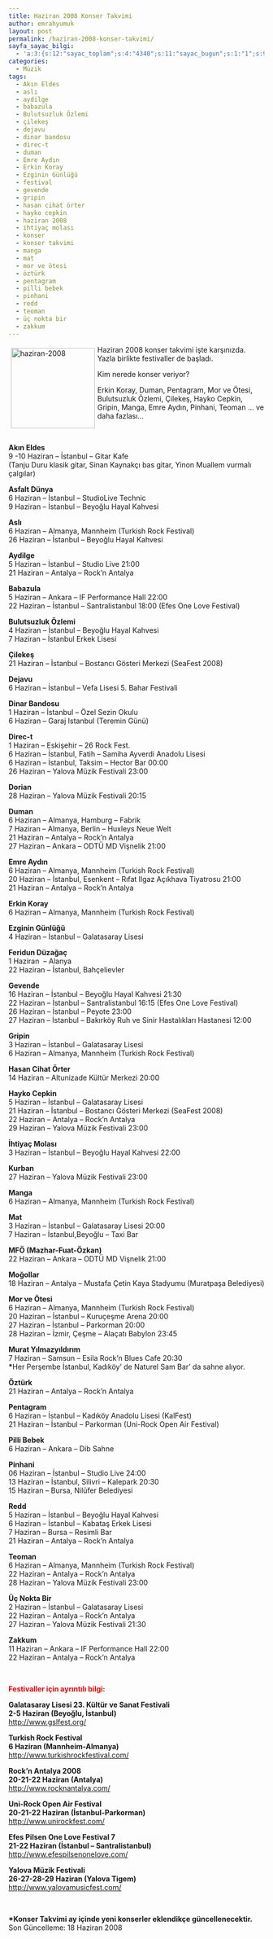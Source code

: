 ```yaml
---
title: Haziran 2008 Konser Takvimi
author: emrahyumuk
layout: post
permalink: /haziran-2008-konser-takvimi/
sayfa_sayac_bilgi:
  - 'a:3:{s:12:"sayac_toplam";s:4:"4340";s:11:"sayac_bugun";s:1:"1";s:9:"son_okuma";s:10:"1364909941";}'
categories:
  - Müzik
tags:
  - Akın Eldes
  - aslı
  - aydilge
  - babazula
  - Bulutsuzluk Özlemi
  - çilekeş
  - dejavu
  - dinar bandosu
  - direc-t
  - duman
  - Emre Aydın
  - Erkin Koray
  - Ezginin Günlüğü
  - festival
  - gevende
  - gripin
  - hasan cihat örter
  - hayko cepkin
  - haziran 2008
  - ihtiyaç molası
  - konser
  - konser takvimi
  - manga
  - mat
  - mor ve ötesi
  - öztürk
  - pentagram
  - pilli bebek
  - pinhani
  - redd
  - teoman
  - üç nokta bir
  - zakkum
---
```

<img class="alignleft" style="margin: 5px; float: left;" src="http://img147.imageshack.us/img147/1416/haziran2008or8.jpg" alt="haziran-2008" width="165" height="158" />Haziran 2008 konser takvimi işte karşınızda. Yazla birlikte festivaller de başladı.

Kim nerede konser veriyor?

Erkin Koray, Duman, Pentagram, Mor ve Ötesi, Bulutsuzluk Özlemi, Çilekeş, Hayko Cepkin, Gripin, Manga, Emre Aydın, Pinhani, Teoman &#8230; ve daha fazlası&#8230;

<!--more-->

<span style="color: #ffffff;">.</span>

<p class="MsoNormal">
  <strong><span>Akın Eldes</span></strong><br /> 9 -10<span> </span>Haziran – İstanbul – Gitar Kafe<br /> (Tanju Duru klasik gitar, Sinan Kaynakçı bas gitar, Yinon Muallem vurmalı çalgılar)
</p>

<p class="MsoNormal">
  <strong>Asfalt Dünya</strong><br /> 6 Haziran – İstanbul – StudioLive Technic<br /> 9 Haziran – İstanbul – Beyoğlu Hayal Kahvesi
</p>

<p class="MsoNormal">
  <strong>Aslı</strong><span><br /> 6 Haziran </span>– Almanya, Mannheim (Turkish Rock Festival)<br /> 26 Haziran – İstanbul – Beyoğlu Hayal Kahvesi
</p>

<p class="MsoNormal">
  <strong>Aydilge</strong><br /> 5 Haziran – İstanbul – Studio Live 21:00<br /> 21 Haziran – Antalya &#8211; Rock’n Antalya<span> </span>
</p>

<p class="MsoNormal">
  <strong>Babazula</strong><br /> 5 Haziran &#8211; Ankara &#8211; IF Performance Hall 22:00<br /> 22 Haziran – İstanbul – Santralistanbul 18:00 (Efes One Love Festival)
</p>

<p class="MsoNormal">
  <strong>Bulutsuzluk Özlemi</strong><br /> 4 Haziran – İstanbul – Beyoğlu Hayal Kahvesi<br /> 7 Haziran – İstanbul Erkek Lisesi<span> </span>
</p>

<p class="MsoNormal">
  <strong>Çilekeş</strong><br /> 21 Haziran – İstanbul – Bostancı Gösteri Merkezi (SeaFest 2008)
</p>

<p class="MsoNormal">
  <strong>Dejavu</strong><br /> 6 Haziran – İstanbul – Vefa Lisesi 5. Bahar Festivali
</p>

<p class="MsoNormal">
  <strong>Dinar Bandosu</strong><br /> 1 Haziran &#8211; İstanbul &#8211; Özel Sezin Okulu<br /> 6 Haziran &#8211; Garaj Istanbul (Teremin Günü)
</p>

<p class="MsoNormal">
  <strong>Direc-t</strong><br /> 1 Haziran – Eskişehir – 26 Rock Fest.<br /> 6 Haziran – İstanbul, Fatih &#8211; Samiha Ayverdi Anadolu Lisesi<span> </span><br /> 6 Haziran – İstanbul, Taksim &#8211; Hector Bar <span> </span>00:00<br /> 26 Haziran &#8211; Yalova Müzik Festivali 23:00
</p>

<p class="MsoNormal">
  <strong>Dorian</strong><br /> 28 Haziran &#8211; Yalova Müzik Festivali 20:15
</p>

<p class="MsoNormal">
  <strong>Duman</strong><br /> 6 Haziran – Almanya, Hamburg – Fabrik<br /> 7 Haziran – Almanya, Berlin – Huxleys Neue Welt<br /> 21 Haziran – Antalya – Rock’n Antalya<br /> 27 Haziran &#8211; Ankara &#8211; ODTÜ MD Vişnelik 21:00<span> </span>
</p>

<p class="MsoNormal">
  <strong>Emre Aydın</strong><br /> <span>6 Haziran </span>– Almanya, Mannheim (Turkish Rock Festival)<br /> 20 Haziran – İstanbul, Esenkent – Rıfat Ilgaz Açıkhava Tiyatrosu 21:00<br /> 21 Haziran – Antalya – Rock’n Antalya
</p>

<p class="MsoNormal">
  <strong>Erkin Koray</strong><br /> <span>6 Haziran </span>– Almanya, Mannheim (Turkish Rock Festival)
</p>

<p class="MsoNormal">
  <strong>Ezginin Günlüğü</strong><br /> 4 Haziran – İstanbul – Galatasaray Lisesi
</p>

<p class="MsoNormal">
  <strong>Feridun Düzağaç</strong><br /> 1 Haziran  &#8211; Alanya<br /> 22 Haziran &#8211; İstanbul, Bahçelievler
</p>

<p class="MsoNormal">
  <strong>Gevende</strong><br /> 16 Haziran – İstanbul – Beyoğlu Hayal Kahvesi 21:30<br /> 22 Haziran – İstanbul – Santralistanbul 16:15 (Efes One Love Festival)<span> </span><br /> 26 Haziran – İstanbul – Peyote 23:00<br /> 27 Haziran – İstanbul – Bakırköy Ruh ve Sinir Hastalıkları Hastanesi 12:00<span> </span>
</p>

<p class="MsoNormal">
  <strong>Gripin</strong><br /> 3 Haziran – İstanbul – Galatasaray Lisesi<br /> <span>6 Haziran </span>– Almanya, Mannheim (Turkish Rock Festival)
</p>

<p class="MsoNormal">
  <span><strong>Hasan Cihat Örter</strong><br /> 14 Haziran – Altunizade Kültür Merkezi 20:00</span>
</p>

<p class="MsoNormal">
  <span><strong>Hayko Cepkin</strong><br /> 5 Haziran – İstanbul – Galatasaray Lisesi<br /> 21 Haziran – İstanbul – Bostancı Gösteri Merkezi (SeaFest 2008)</span><br /> 22 Haziran – Antalya – Rock’n Antalya<br /> 29 Haziran &#8211; Yalova Müzik Festivali 23:00
</p>

<p class="MsoNormal">
  <strong>İhtiyaç Molası</strong><br /> 3 Haziran – İstanbul – Beyoğlu Hayal Kahvesi 22:00
</p>

<p class="MsoNormal">
  <strong>Kurban</strong><br /> 27 Haziran &#8211; Yalova Müzik Festivali 23:00
</p>

<p class="MsoNormal">
  <span><strong>Manga</strong><br /> 6 Haziran </span>– Almanya, Mannheim (Turkish Rock Festival)
</p>

<p class="MsoNormal">
  <strong>Mat</strong><br /> 3 Haziran <span>– İstanbul – Galatasaray Lisesi 20:00<br /> 7 Haziran – İstanbul,Beyoğlu – Taxi Bar</span>
</p>

<p class="MsoNormal">
  <strong>MFÖ (Mazhar-Fuat-Özkan)</strong><br /> 22 Haziran &#8211; Ankara &#8211; ODTÜ MD Vişnelik 21:00
</p>

<p class="MsoNormal">
  <strong>Moğollar</strong><br /> 18 Haziran &#8211; Antalya &#8211; Mustafa Çetin Kaya Stadyumu (Muratpaşa Belediyesi)
</p>

<p class="MsoNormal">
  <span><strong>Mor ve Ötesi</strong><br /> 6 Haziran </span>– Almanya, Mannheim (Turkish Rock Festival)<br /> 20 Haziran &#8211; İstanbul &#8211; Kuruçeşme Arena 20:00<br /> 27 Haziran – İstanbul &#8211; Parkorman 20:00<br /> 28 Haziran – İzmir, Çeşme – Alaçatı Babylon 23:45
</p>

<p class="MsoNormal">
  <strong>Murat Yılmazyıldırım</strong><br /> 7 Haziran &#8211; Samsun &#8211; Esila Rock&#8217;n Blues Cafe 20:30<br /> <strong>*</strong>Her Perşembe İstanbul, Kadıköy&#8217; de Naturel Sam Bar&#8217; da sahne alıyor.
</p>

<p class="MsoNormal">
  <strong>Öztürk</strong><br /> 21 Haziran – Antalya – Rock’n Antalya
</p>

<p class="MsoNormal">
  <strong>Pentagram</strong><br /> 6 Haziran &#8211; İstanbul &#8211; Kadıköy Anadolu Lisesi (KalFest)<br /> 21 Haziran – İstanbul – Parkorman (Uni-Rock Open Air Festival)
</p>

<p class="MsoNormal">
  <span><strong>Pilli Bebek</strong><br /> 6 Haziran – Ankara – Dib Sahne</span>
</p>

<p class="MsoNormal">
  <span><strong>Pinhani</strong></span><br /> 06 Haziran – İstanbul &#8211; Studio Live 24:00<br /> 13 Haziran &#8211; İstanbul, Silivri &#8211; Kalepark 20:30<br /> 15 Haziran &#8211; Bursa, Nilüfer Belediyesi
</p>

<p class="MsoNormal">
  <span><strong>Redd</strong><br /> 5 Haziran – İstanbul – Beyoğlu Hayal Kahvesi<br /> 6 Haziran – İstanbul – Kabataş Erkek Lisesi<br /> 7 Haziran – Bursa – Resimli Bar<br /> 21 Haziran – Antalya – Rock’n Antalya<span> </span></span>
</p>

<p class="MsoNormal">
  <span><strong>Teoman</strong><br /> 6 Haziran </span>– Almanya, Mannheim (Turkish Rock Festival)<br /> 22 Haziran – Antalya – Rock’n Antalya<br /> 28 Haziran &#8211; Yalova Müzik Festivali 23:00
</p>

<p class="MsoNormal">
  <strong>Üç Nokta Bir</strong><br /> 2 Haziran – İstanbul – Galatasaray Lisesi<br /> 22 Haziran – Antalya – Rock’n Antalya<br /> 27 Haziran &#8211; Yalova Müzik Festivali 21:30
</p>

<p class="MsoNormal">
  <strong>Zakkum</strong><br /> 11 Haziran &#8211; Ankara &#8211; IF Performance Hall 22:00<br /> 22 Haziran – Antalya – Rock’n Antalya
</p>

<p class="MsoNormal">
  <span style="color: #ffffff;">.</span>
</p>

<p class="MsoNormal">
  <span style="color: #ff0000;"><strong>Festivaller için ayrıntılı bilgi:</strong></span>
</p>

<p class="MsoNormal">
  <strong>Galatasaray Lisesi 23. Kültür ve Sanat Festivali<br /> 2-5 Haziran (Beyoğlu, İstanbul)</strong><br /> <a href="http://www.gslfest.org/" target="_blank"> http://www.gslfest.org/</a>
</p>

**Turkish Rock Festival  
6 Haziran (Mannheim-Almanya)**  
<a href="http://www.turkishrockfestival.com/" target="_blank"> http://www.turkishrockfestival.com/</a>

<p class="MsoNormal">
  <strong>Rock&#8217;n Antalya 2008<br /> 20-21-22 Haziran (Antalya)</strong><br /> <a href="http://www.rocknantalya.com/" target="_blank"> http://www.rocknantalya.com/</a>
</p>

<p class="MsoNormal">
  <strong>Uni-Rock Open Air Festival<br /> 20-21-22 Haziran (İstanbul-Parkorman)</strong><br /> <a href="http://www.unirockfest.com/" target="_blank"> http://www.unirockfest.com/</a>
</p>

<p class="MsoNormal">
  <strong>Efes Pilsen One Love Festival 7<br /> 21-22 Haziran (İstanbul &#8211; Santralistanbul)</strong><br /> <a href=" http://www.efespilsenonelove.com/" target="_blank"> http://www.efespilsenonelove.com/</a>
</p>

<p class="MsoNormal">
  <strong>Yalova Müzik Festivali<br /> 26-27-28-29 Haziran (Yalova Tigem)</strong><br /> <a href="http://www.yalovamusicfest.com/" target="_blank">http://www.yalovamusicfest.com/</a>
</p>

<p class="MsoNormal">
  <span style="color: #ffffff;">.</span>
</p>

<p class="MsoNormal">
  <strong>*Konser Takvimi ay içinde yeni konserler eklendikçe güncellenecektir.<br /> </strong>Son Güncelleme: 18 Haziran 2008
</p>

<p class="MsoNormal">
  <strong><br /> </strong>
</p>

<p class="MsoNormal">
  <p class="MsoNormal">
    <p class="MsoNormal">